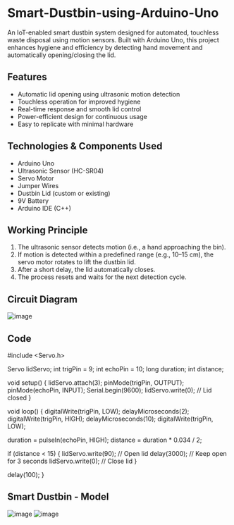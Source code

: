 # Smart-Dustbin-using-Arduino-Uno 

An IoT-enabled smart dustbin system designed for automated, touchless waste disposal using motion sensors. Built with Arduino Uno, this project enhances hygiene and efficiency by detecting hand movement and automatically opening/closing the lid.

## Features

- Automatic lid opening using ultrasonic motion detection
- Touchless operation for improved hygiene
- Real-time response and smooth lid control
- Power-efficient design for continuous usage
- Easy to replicate with minimal hardware

## Technologies & Components Used

- Arduino Uno
- Ultrasonic Sensor (HC-SR04)
- Servo Motor
- Jumper Wires
- Dustbin Lid (custom or existing)
- 9V Battery
- Arduino IDE (C++)

## Working Principle

1. The ultrasonic sensor detects motion (i.e., a hand approaching the bin).
2. If motion is detected within a predefined range (e.g., 10–15 cm), the servo motor rotates to lift the dustbin lid.
3. After a short delay, the lid automatically closes.
4. The process resets and waits for the next detection cycle.

## Circuit Diagram
![image](https://github.com/user-attachments/assets/fba71f89-ee43-488b-8f3d-37a72b678197)





## Code
#include <Servo.h>

Servo lidServo;
int trigPin = 9;
int echoPin = 10;
long duration;
int distance;

void setup() {
  lidServo.attach(3);
  pinMode(trigPin, OUTPUT);
  pinMode(echoPin, INPUT);
  Serial.begin(9600);
  lidServo.write(0); // Lid closed
}

void loop() {
  digitalWrite(trigPin, LOW);
  delayMicroseconds(2);
  digitalWrite(trigPin, HIGH);
  delayMicroseconds(10);
  digitalWrite(trigPin, LOW);

  duration = pulseIn(echoPin, HIGH);
  distance = duration * 0.034 / 2;

  if (distance < 15) {
    lidServo.write(90); // Open lid
    delay(3000);        // Keep open for 3 seconds
    lidServo.write(0);  // Close lid
  }

  delay(100);
}

## Smart Dustbin - Model
![image](https://github.com/user-attachments/assets/b2a5e8f2-4ce1-45f2-ae6e-8e735a689695)
![image](https://github.com/user-attachments/assets/e1d7e884-c2a2-4cff-9f0f-0782360d1046)


